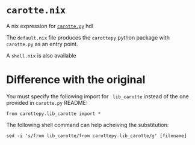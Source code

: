 # `carotte.nix`

A nix expression for [`carotte.py`](https://github.com/TWal/carotte.py) hdl

The `default.nix` file produces the `carottepy` python package with `carotte.py` as an entry point.

A `shell.nix` is also available

# Difference with the original

You must specify the following import for ` lib_carotte` instead of the one provided in `carotte.py` README:

```
from carottepy.lib_carotte import *
```

The following shell command can help acheiving the substitution:
```
sed -i 's/from lib_carotte/from carottepy.lib_carotte/g' [filename]
```
